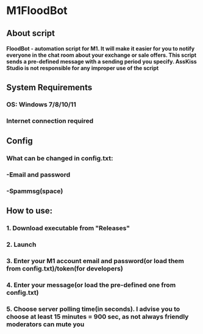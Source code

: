 # M1FloodBot
## About script
#### FloodBot - automation script for M1. It will make it easier for you to notify everyone in the chat room about your exchange or sale offers. This script sends a pre-defined message with a sending period you specify. AssKiss Studio is not responsible for any improper use of the script
## System Requirements
### OS: Windows 7/8/10/11
### Internet connection required
## Config
### What can be changed in config.txt:
### -Email and password
### -Spammsg(space)
## How to use:
### 1. Download executable from "Releases"
### 2. Launch
### 3. Enter your M1 account email and password(or load them from config.txt)/token(for developers)
### 4. Enter your message(or load the pre-defined one from config.txt)
### 5. Choose server polling time(in seconds). I advise you to choose at least 15 minutes = 900 sec, as not always friendly moderators can mute you
